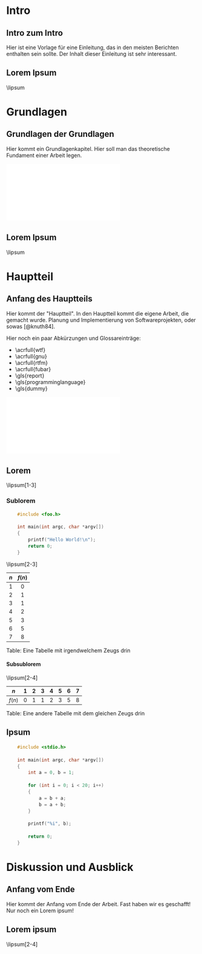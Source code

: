 # Intro

## Intro zum Intro

Hier ist eine Vorlage für eine Einleitung, das in den meisten Berichten enthalten sein sollte.
Der Inhalt dieser Einleitung ist sehr interessant.

## Lorem Ipsum

\lipsum

# Grundlagen

## Grundlagen der Grundlagen

Hier kommt ein Grundlagenkapitel.
Hier soll man das theoretische Fundament einer Arbeit legen.

![Ein Logo](./imgs/lipsum_logo_1.pdf)

## Lorem Ipsum

\lipsum

# Hauptteil

## Anfang des Hauptteils

Hier kommt der "Hauptteil".
In den Hauptteil kommt die eigene Arbeit, die gemacht wurde.
Planung und Implementierung von Softwareprojekten, oder sowas [@knuth84].

Hier noch ein paar Abkürzungen und Glossareinträge:

- \acrfull{wtf}
- \acrfull{gnu}
- \acrfull{rtfm}
- \acrfull{fubar}
- \gls{report}
- \gls{programminglanguage}
- \gls{dummy}

![Ein anderes Logo](./imgs/lipsum_logo_1.pdf)

## Lorem

\lipsum[1-3]

### Sublorem

~~~{.c caption="Das simpelste Programm, das es gibt" style=dhpaperdefault}
    #include <foo.h>

    int main(int argc, char *argv[])
    {
        printf("Hello World!\n");
        return 0;
    }
~~~

\lipsum[2-3]

| $n$ | $f(n)$ |
|:---:|:------:|
| 1   | 0      |
| 2   | 1      |
| 3   | 1      |
| 4   | 2      |
| 5   | 3      |
| 6   | 5      |
| 7   | 8      |

Table: Eine Tabelle mit irgendwelchem Zeugs drin

#### Subsublorem

\lipsum[2-4]

| $n$    | 1 | 2 | 3 | 4 | 5 | 6 | 7 |
|--|--|--|--|--|--|--|--|
| $f(n)$ | 0 | 1 | 1 | 2 | 3 | 5 | 8 |

Table: Eine andere Tabelle mit dem gleichen Zeugs drin

## Ipsum

~~~{.c caption="Irgendwas wird hier berechnet." style=dhpaperdefault}
    #include <stdio.h>

    int main(int argc, char *argv[])
    {
        int a = 0, b = 1;
        
        for (int i = 0; i < 20; i++)
        {
            a = b + a;
            b = a + b;
        }

        printf("%i", b);

        return 0;
    }
~~~

# Diskussion und Ausblick

## Anfang vom Ende

Hier kommt der Anfang vom Ende der Arbeit.
Fast haben wir es geschafft! Nur noch ein Lorem ipsum!

## Lorem ipsum

\lipsum[2-4]
